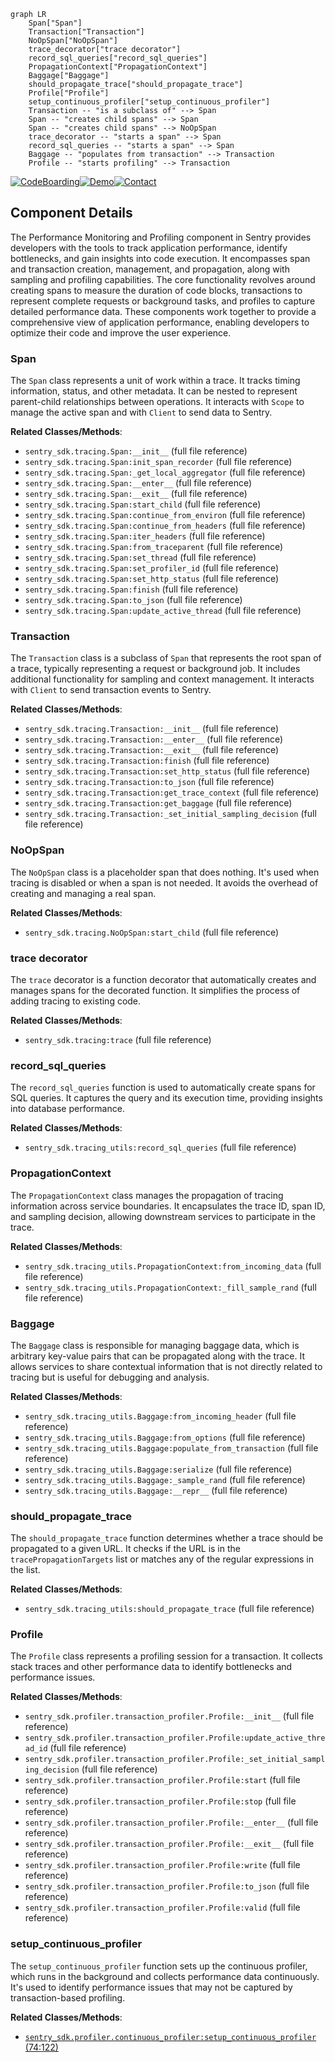 ```mermaid
graph LR
    Span["Span"]
    Transaction["Transaction"]
    NoOpSpan["NoOpSpan"]
    trace_decorator["trace decorator"]
    record_sql_queries["record_sql_queries"]
    PropagationContext["PropagationContext"]
    Baggage["Baggage"]
    should_propagate_trace["should_propagate_trace"]
    Profile["Profile"]
    setup_continuous_profiler["setup_continuous_profiler"]
    Transaction -- "is a subclass of" --> Span
    Span -- "creates child spans" --> Span
    Span -- "creates child spans" --> NoOpSpan
    trace_decorator -- "starts a span" --> Span
    record_sql_queries -- "starts a span" --> Span
    Baggage -- "populates from transaction" --> Transaction
    Profile -- "starts profiling" --> Transaction
```
[![CodeBoarding](https://img.shields.io/badge/Generated%20by-CodeBoarding-9cf?style=flat-square)](https://github.com/CodeBoarding/GeneratedOnBoardings)[![Demo](https://img.shields.io/badge/Try%20our-Demo-blue?style=flat-square)](https://www.codeboarding.org/demo)[![Contact](https://img.shields.io/badge/Contact%20us%20-%20codeboarding@gmail.com-lightgrey?style=flat-square)](mailto:codeboarding@gmail.com)

## Component Details

The Performance Monitoring and Profiling component in Sentry provides developers with the tools to track application performance, identify bottlenecks, and gain insights into code execution. It encompasses span and transaction creation, management, and propagation, along with sampling and profiling capabilities. The core functionality revolves around creating spans to measure the duration of code blocks, transactions to represent complete requests or background tasks, and profiles to capture detailed performance data. These components work together to provide a comprehensive view of application performance, enabling developers to optimize their code and improve the user experience.

### Span
The `Span` class represents a unit of work within a trace. It tracks timing information, status, and other metadata. It can be nested to represent parent-child relationships between operations. It interacts with `Scope` to manage the active span and with `Client` to send data to Sentry.


**Related Classes/Methods**:

- `sentry_sdk.tracing.Span:__init__` (full file reference)
- `sentry_sdk.tracing.Span:init_span_recorder` (full file reference)
- `sentry_sdk.tracing.Span:_get_local_aggregator` (full file reference)
- `sentry_sdk.tracing.Span:__enter__` (full file reference)
- `sentry_sdk.tracing.Span:__exit__` (full file reference)
- `sentry_sdk.tracing.Span:start_child` (full file reference)
- `sentry_sdk.tracing.Span:continue_from_environ` (full file reference)
- `sentry_sdk.tracing.Span:continue_from_headers` (full file reference)
- `sentry_sdk.tracing.Span:iter_headers` (full file reference)
- `sentry_sdk.tracing.Span:from_traceparent` (full file reference)
- `sentry_sdk.tracing.Span:set_thread` (full file reference)
- `sentry_sdk.tracing.Span:set_profiler_id` (full file reference)
- `sentry_sdk.tracing.Span:set_http_status` (full file reference)
- `sentry_sdk.tracing.Span:finish` (full file reference)
- `sentry_sdk.tracing.Span:to_json` (full file reference)
- `sentry_sdk.tracing.Span:update_active_thread` (full file reference)


### Transaction
The `Transaction` class is a subclass of `Span` that represents the root span of a trace, typically representing a request or background job. It includes additional functionality for sampling and context management. It interacts with `Client` to send transaction events to Sentry.


**Related Classes/Methods**:

- `sentry_sdk.tracing.Transaction:__init__` (full file reference)
- `sentry_sdk.tracing.Transaction:__enter__` (full file reference)
- `sentry_sdk.tracing.Transaction:__exit__` (full file reference)
- `sentry_sdk.tracing.Transaction:finish` (full file reference)
- `sentry_sdk.tracing.Transaction:set_http_status` (full file reference)
- `sentry_sdk.tracing.Transaction:to_json` (full file reference)
- `sentry_sdk.tracing.Transaction:get_trace_context` (full file reference)
- `sentry_sdk.tracing.Transaction:get_baggage` (full file reference)
- `sentry_sdk.tracing.Transaction:_set_initial_sampling_decision` (full file reference)


### NoOpSpan
The `NoOpSpan` class is a placeholder span that does nothing. It's used when tracing is disabled or when a span is not needed. It avoids the overhead of creating and managing a real span.


**Related Classes/Methods**:

- `sentry_sdk.tracing.NoOpSpan:start_child` (full file reference)


### trace decorator
The `trace` decorator is a function decorator that automatically creates and manages spans for the decorated function. It simplifies the process of adding tracing to existing code.


**Related Classes/Methods**:

- `sentry_sdk.tracing:trace` (full file reference)


### record_sql_queries
The `record_sql_queries` function is used to automatically create spans for SQL queries. It captures the query and its execution time, providing insights into database performance.


**Related Classes/Methods**:

- `sentry_sdk.tracing_utils:record_sql_queries` (full file reference)


### PropagationContext
The `PropagationContext` class manages the propagation of tracing information across service boundaries. It encapsulates the trace ID, span ID, and sampling decision, allowing downstream services to participate in the trace.


**Related Classes/Methods**:

- `sentry_sdk.tracing_utils.PropagationContext:from_incoming_data` (full file reference)
- `sentry_sdk.tracing_utils.PropagationContext:_fill_sample_rand` (full file reference)


### Baggage
The `Baggage` class is responsible for managing baggage data, which is arbitrary key-value pairs that can be propagated along with the trace. It allows services to share contextual information that is not directly related to tracing but is useful for debugging and analysis.


**Related Classes/Methods**:

- `sentry_sdk.tracing_utils.Baggage:from_incoming_header` (full file reference)
- `sentry_sdk.tracing_utils.Baggage:from_options` (full file reference)
- `sentry_sdk.tracing_utils.Baggage:populate_from_transaction` (full file reference)
- `sentry_sdk.tracing_utils.Baggage:serialize` (full file reference)
- `sentry_sdk.tracing_utils.Baggage:_sample_rand` (full file reference)
- `sentry_sdk.tracing_utils.Baggage:__repr__` (full file reference)


### should_propagate_trace
The `should_propagate_trace` function determines whether a trace should be propagated to a given URL. It checks if the URL is in the `tracePropagationTargets` list or matches any of the regular expressions in the list.


**Related Classes/Methods**:

- `sentry_sdk.tracing_utils:should_propagate_trace` (full file reference)


### Profile
The `Profile` class represents a profiling session for a transaction. It collects stack traces and other performance data to identify bottlenecks and performance issues.


**Related Classes/Methods**:

- `sentry_sdk.profiler.transaction_profiler.Profile:__init__` (full file reference)
- `sentry_sdk.profiler.transaction_profiler.Profile:update_active_thread_id` (full file reference)
- `sentry_sdk.profiler.transaction_profiler.Profile:_set_initial_sampling_decision` (full file reference)
- `sentry_sdk.profiler.transaction_profiler.Profile:start` (full file reference)
- `sentry_sdk.profiler.transaction_profiler.Profile:stop` (full file reference)
- `sentry_sdk.profiler.transaction_profiler.Profile:__enter__` (full file reference)
- `sentry_sdk.profiler.transaction_profiler.Profile:__exit__` (full file reference)
- `sentry_sdk.profiler.transaction_profiler.Profile:write` (full file reference)
- `sentry_sdk.profiler.transaction_profiler.Profile:to_json` (full file reference)
- `sentry_sdk.profiler.transaction_profiler.Profile:valid` (full file reference)


### setup_continuous_profiler
The `setup_continuous_profiler` function sets up the continuous profiler, which runs in the background and collects performance data continuously. It's used to identify performance issues that may not be captured by transaction-based profiling.


**Related Classes/Methods**:

- <a href="https://github.com/getsentry/sentry-python/blob/master/sentry_sdk/profiler/continuous_profiler.py#L74-L122" target="_blank" rel="noopener noreferrer">`sentry_sdk.profiler.continuous_profiler:setup_continuous_profiler` (74:122)</a>